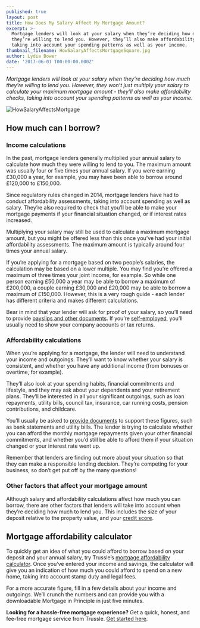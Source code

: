 ```yaml
---
published: true
layout: post
title: How Does My Salary Affect My Mortgage Amount?
excerpt: >-
  Mortgage lenders will look at your salary when they’re deciding how much
  they’re willing to lend you. However, they’ll also make affordability checks,
  taking into account your spending patterns as well as your income.  
thumbnail_filename: HowSalaryAffectsMortgageSquare.jpg
author: Lydia Bower
date: '2017-06-01 T00:00:00.000Z'
---
```

_Mortgage lenders will look at your salary when they’re deciding how much they’re willing to lend you. However, they won’t just multiply your salary to calculate your maximum mortgage amount - they’ll also make affordability checks, taking into account your spending patterns as well as your income._

![HowSalaryAffectsMortgage]({{site.baseurl}}/images/post_images/HowSalaryAffectsMortgage.jpg)

## How much can I borrow? 

### Income calculations
In the past, mortgage lenders generally multiplied your annual salary to calculate how much they were willing to lend to you. The maximum amount was usually four or five times your annual salary. If you were earning £30,000 a year, for example, you may have been able to borrow around £120,000 to £150,000. 

Since regulatory rules changed in 2014, mortgage lenders have had to conduct affordability assessments, taking into account spending as well as salary. They’re also required to check that you’ll be able to make your mortgage payments if your financial situation changed, or if interest rates increased. 

Multiplying your salary may still be used to calculate a maximum mortgage amount, but you might be offered less than this once you’ve had your initial affordability assessments. The maximum amount is typically around four times your annual salary. 

If you’re applying for a mortgage based on two people’s salaries, the calculation may be based on a lower multiple. You may find you’re offered a maximum of three times your joint income, for example. So while one person earning £50,000 a year may be able to borrow a maximum of £200,000, a couple earning £30,000 and £20,000 may be able to borrow a maximum of £150,000. However, this is a very rough guide - each lender has different criteria and makes different calculations.  

Bear in mind that your lender will ask for proof of your salary, so you’ll need to provide [payslips and other documents](https://trussle.com/blog/what-documents-do-you-need-for-a-mortgage). If you’re [self-employed](https://trussle.com/blog/getting-a-mortgage-self-employed "getting a mortgage if self-employed"), you’ll usually need to show your company accounts or tax returns. 

### Affordability calculations
When you’re applying for a mortgage, the lender will need to understand your income and outgoings. They’ll want to know whether your salary is consistent, and whether you have any additional income (from bonuses or overtime, for example). 

They’ll also look at your spending habits, financial commitments and lifestyle, and they may ask about your dependents and your retirement plans. They’ll be interested in all your significant outgoings, such as loan repayments, utility bills, council tax, insurance, car running costs, pension contributions, and childcare. 

You’ll usually be asked to [provide documents](https://trussle.com/blog/what-documents-do-you-need-for-a-mortgage) to support these figures, such as bank statements and utility bills. The lender is trying to calculate whether you can afford the monthly mortgage repayments given your other financial commitments, and whether you’d still be able to afford them if your situation changed or your interest rate went up. 

Remember that lenders are finding out more about your situation so that they can make a responsible lending decision. They’re competing for your business, so don’t get put off by the many questions! 

### Other factors that affect your mortgage amount
Although salary and affordability calculations affect how much you can borrow, there are other factors that lenders will take into account when they’re deciding how much to lend you. This includes the size of your deposit relative to the property value, and your [credit score](https://trussle.com/blog/getting-a-mortgage-with-bad-credit). 
 

## Mortgage affordability calculator
To quickly get an idea of what you could afford to borrow based on your deposit and your annual salary, try Trussle’s [mortgage affordability calculator](https://apply.trussle.com/affordability-calculator). Once you’ve entered your income and savings, the calculator will give you an indication of how much you could afford to spend on a new home, taking into account stamp duty and legal fees. 

For a more accurate figure, fill in a few details about your income and outgoings. We’ll crunch the numbers and can provide you with a downloadable Mortgage in Principle in just five minutes. 

**Looking for a hassle-free mortgage experience?**
Get a quick, honest, and fee-free mortgage service from Trussle. [Get started here](https://trussle.com/?utm_source=blog&utm_medium=get-started-cta&utm_campaign=170601).



